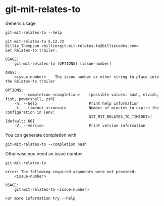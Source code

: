 # git-mit-relates-to

Generic usage

``` shell,script(expected_exit_code=0)
git-mit-relates-to --help
```

``` shell,verify(stream=stdout)
git-mit-relates-to 5.12.72
Billie Thompson <billie+git-mit-relates-to@billiecodes.com>
Set Relates-to trailer.

USAGE:
    git-mit-relates-to [OPTIONS] [issue-number]

ARGS:
    <issue-number>    The issue number or other string to place into the Relates-to trailer

OPTIONS:
        --completion <completion>    [possible values: bash, elvish, fish, powershell, zsh]
    -h, --help                       Print help information
    -t, --timeout <timeout>          Number of minutes to expire the configuration in [env:
                                     GIT_MIT_RELATES_TO_TIMEOUT=] [default: 60]
    -V, --version                    Print version information
```

You can generate completion with

``` shell,script(expected_exit_code=0)
git-mit-relates-to --completion bash
```

Otherwise you need an issue number

``` shell,script(expected_exit_code=2)
git-mit-relates-to
```

``` shell,verify(stream=stderr)
error: The following required arguments were not provided:
    <issue-number>

USAGE:
    git-mit-relates-to <issue-number>

For more information try --help
```
